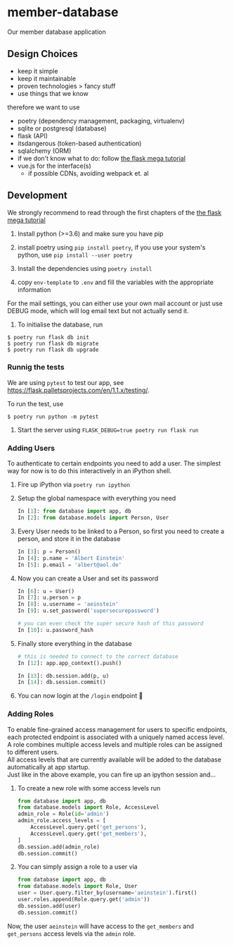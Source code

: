 # member-database
Our member database application

## Design Choices
- keep it simple
- keep it maintainable
- proven technologies > fancy stuff
- use things that we know

therefore we want to use
- poetry (dependency management, packaging, virtualenv)
- sqlite or postgresql (database)
- flask (API)
- itsdangerous (token-based authentication)
- sqlalchemy (ORM)
- if we don't know what to do: follow [the flask mega tutorial](https://blog.miguelgrinberg.com/post/the-flask-mega-tutorial-part-i-hello-world)
- vue.js for the interface(s)
  - if possible CDNs, avoiding webpack et. al

## Development

We strongly recommend to read through the first chapters of the [the flask mega tutorial](https://blog.miguelgrinberg.com/post/the-flask-mega-tutorial-part-i-hello-world)

1. Install python (>=3.6) and make sure you have pip

1. install poetry using `pip install poetry`, if you use your system's python, use
`pip install --user poetry`

1. Install the dependencies using `poetry install`

1. copy `env-template` to `.env` and fill the variables with the appropriate information
  
  For the mail settings, you can either use your own mail account or just use DEBUG mode,
  which will log email text but not actually send it.

1. To initialise the database, run
  ```
  $ poetry run flask db init
  $ poetry run flask db migrate
  $ poetry run flask db upgrade
  ```

### Runnig the tests

We are using `pytest` to test our app, see <https://flask.palletsprojects.com/en/1.1.x/testing/>.

To run the test, use
```
$ poetry run python -m pytest
```


1. Start the server using `FLASK_DEBUG=true poetry run flask run`

### Adding Users

To authenticate to certain endpoints you need to add a user. The simplest way
for now is to do this interactively in an iPython shell.

1. Fire up iPython via `poetry run ipython`

1. Setup the global namespace with everything you need
   ```python
   In [1]: from database import app, db
   In [2]: from database.models import Person, User
   ```

1. Every User needs to be linked to a Person, so first you need to create a
   person, and store it in the database
   ```python
   In [3]: p = Person()
   In [4]: p.name = 'Albert Einstein'
   In [5]: p.email = 'albert@aol.de'
   ```

1. Now you can create a User and set its password
   ```python
   In [6]: u = User()
   In [7]: u.person = p
   In [8]: u.username = 'aeinstein'
   In [9]: u.set_password('supersecurepassword')

   # you can even check the super secure hash of this password
   In [10]: u.password_hash
   ```

1. Finally store everything in the database
   ```python
   # this is needed to connect to the correct database
   In [12]: app.app_context().push()

   In [13]: db.session.add(p, u)
   In [14]: db.session.commit()
   ```

1. You can now login at the `/login` endpoint 🎉

### Adding Roles

To enable fine-grained access management for users to specific endpoints,
each protected endpoint is associated with a uniquely named access level.  
A role combines multiple access levels and multiple roles can be assigned to
different users.  
All access levels that are currently available will be added to the database
automatically at app startup.  
Just like in the above example, you can fire up an ipython session and...

1. To create a new role with some access levels run
   ```python
   from database import app, db
   from database.models import Role, AccessLevel
   admin_role = Role(id='admin')
   admin_role.access_levels = [
       AccessLevel.query.get('get_persons'),
       AccessLevel.query.get('get_members'),
   ]
   db.session.add(admin_role)
   db.session.commit()
   ```

1. You can simply assign a role to a user via
   ```python
   from database import app, db
   from database.models import Role, User
   user = User.query.filter_by(username='aeinstein').first()
   user.roles.append(Role.query.get('admin'))
   db.session.add(user)
   db.session.commit()
   ```

Now, the user `aeinstein` will have access to the `get_members` and
`get_persons` access levels via the `admin` role.
